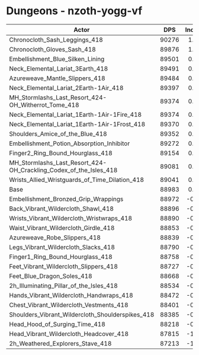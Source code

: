 # Dungeons - nzoth-yogg-vf
| Actor | DPS | Increase |
|---|:---:|:---:|
|Chronocloth_Sash_Leggings_418|90276|1.45%|
|Chronocloth_Gloves_Sash_418|89876|1.00%|
|Embellishment_Blue_Silken_Lining|89501|0.58%|
|Neck_Elemental_Lariat_3Earth_418|89491|0.57%|
|Azureweave_Mantle_Slippers_418|89484|0.56%|
|Neck_Elemental_Lariat_2Earth-1Air_418|89397|0.46%|
|MH_Stormlashs_Last_Resort_424-OH_Witherrot_Tome_418|89374|0.44%|
|Neck_Elemental_Lariat_1Earth-1Air-1Fire_418|89374|0.44%|
|Neck_Elemental_Lariat_1Earth-1Air-1Frost_418|89370|0.43%|
|Shoulders_Amice_of_the_Blue_418|89352|0.41%|
|Embellishment_Potion_Absorption_Inhibitor|89272|0.32%|
|Finger2_Ring_Bound_Hourglass_418|89154|0.19%|
|MH_Stormlashs_Last_Resort_424-OH_Crackling_Codex_of_the_Isles_418|89081|0.11%|
|Wrists_Allied_Wristguards_of_Time_Dilation_418|89041|0.07%|
|Base|88983|0.00%|
|Embellishment_Bronzed_Grip_Wrappings|88972|-0.01%|
|Back_Vibrant_Wildercloth_Shawl_418|88896|-0.10%|
|Wrists_Vibrant_Wildercloth_Wristwraps_418|88890|-0.11%|
|Waist_Vibrant_Wildercloth_Girdle_418|88853|-0.15%|
|Azureweave_Robe_Slippers_418|88839|-0.16%|
|Legs_Vibrant_Wildercloth_Slacks_418|88790|-0.22%|
|Finger1_Ring_Bound_Hourglass_418|88758|-0.25%|
|Feet_Vibrant_Wildercloth_Slippers_418|88727|-0.29%|
|Feet_Blue_Dragon_Soles_418|88668|-0.35%|
|2h_Illuminating_Pillar_of_the_Isles_418|88534|-0.50%|
|Hands_Vibrant_Wildercloth_Handwraps_418|88472|-0.57%|
|Chest_Vibrant_Wildercloth_Vestments_418|88401|-0.65%|
|Shoulders_Vibrant_Wildercloth_Shoulderspikes_418|88385|-0.67%|
|Head_Hood_of_Surging_Time_418|88218|-0.86%|
|Head_Vibrant_Wildercloth_Headcover_418|87815|-1.31%|
|2h_Weathered_Explorers_Stave_418|87213|-1.99%|
